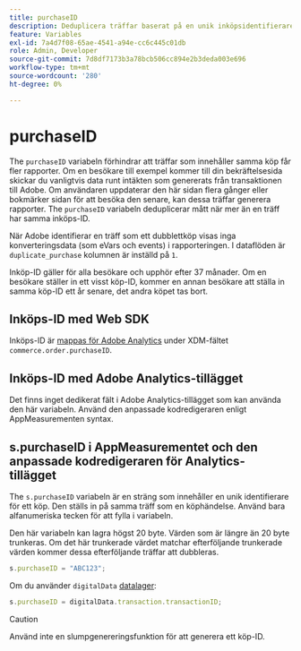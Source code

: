 ```yaml
---
title: purchaseID
description: Deduplicera träffar baserat på en unik inköpsidentifierare.
feature: Variables
exl-id: 7a4d7f08-65ae-4541-a94e-cc6c445c01db
role: Admin, Developer
source-git-commit: 7d8df7173b3a78bcb506cc894e2b3deda003e696
workflow-type: tm+mt
source-wordcount: '280'
ht-degree: 0%

---
```


# purchaseID

The `purchaseID` variabeln förhindrar att träffar som innehåller samma köp får fler rapporter. Om en besökare till exempel kommer till din bekräftelsesida skickar du vanligtvis data runt intäkten som genererats från transaktionen till Adobe. Om användaren uppdaterar den här sidan flera gånger eller bokmärker sidan för att besöka den senare, kan dessa träffar generera rapporter. The `purchaseID` variabeln deduplicerar mått när mer än en träff har samma inköps-ID.

När Adobe identifierar en träff som ett dubblettköp visas inga konverteringsdata (som eVars och events) i rapporteringen. I dataflöden är `duplicate_purchase` kolumnen är inställd på `1`.

Inköp-ID gäller för alla besökare och upphör efter 37 månader. Om en besökare ställer in ett visst köp-ID, kommer en annan besökare att ställa in samma köp-ID ett år senare, det andra köpet tas bort.

## Inköps-ID med Web SDK

Inköps-ID är [mappas för Adobe Analytics](https://experienceleague.adobe.com/docs/analytics/implementation/aep-edge/variable-mapping.html) under XDM-fältet `commerce.order.purchaseID`.

## Inköps-ID med Adobe Analytics-tillägget

Det finns inget dedikerat fält i Adobe Analytics-tillägget som kan använda den här variabeln. Använd den anpassade kodredigeraren enligt AppMeasurementen syntax.

## s.purchaseID i AppMeasurementet och den anpassade kodredigeraren för Analytics-tillägget

The `s.purchaseID` variabeln är en sträng som innehåller en unik identifierare för ett köp. Den ställs in på samma träff som en köphändelse. Använd bara alfanumeriska tecken för att fylla i variabeln.

Den här variabeln kan lagra högst 20 byte. Värden som är längre än 20 byte trunkeras. Om det här trunkerade värdet matchar efterföljande trunkerade värden kommer dessa efterföljande träffar att dubbleras.

```js
s.purchaseID = "ABC123";
```

Om du använder `digitalData` [datalager](../../prepare/data-layer.md):

```js
s.purchaseID = digitalData.transaction.transactionID;
```

>[!CAUTION]
>
>Använd inte en slumpgenereringsfunktion för att generera ett köp-ID.
